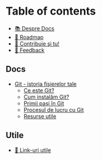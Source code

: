 # Table of contents

* [📚 Despre Docs](README.md)
* [🚙 Roadmap](contributions.md)
* [📢 Contribuie şi tu!](proposals.md)
* [💬 Feedback](feedback.md)

## Docs

* [Git - istoria fişierelor tale](git-istoria-fisierelor-tale/README.md)
  * [Ce este Git?](git-istoria-fisierelor-tale/ce-este-git.md)
  * [Cum instalăm Git?](git-istoria-fisierelor-tale/cum-instalam-git.md)
  * [Primii paşi în Git](git-istoria-fisierelor-tale/primii-pasi-in-git.md)
  * [Procesul de lucru cu Git](git-istoria-fisierelor-tale/procesul-de-lucru-cu-git.md)
  * [Resurse utile](git-istoria-fisierelor-tale/resurse-utile.md)
<!--- * [GitHub Student Pack](github-student-pack.md) --->
<!--- * [JetBrains & Tools](jetbrains.md) --->

## Utile

* [🔗 Link-uri utile](utile/links.md)

